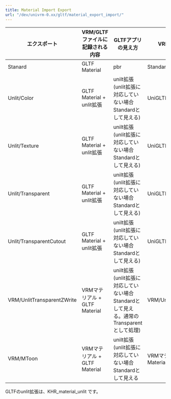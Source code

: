 ```yaml
---
title: Material Import Export
url: "/dev/univrm-0.xx/gltf/material_export_import/"
---
```


|エクスポート     |VRM/GLTFファイルに記録される内容    |GLTFアプリの見え方 |VRMインポートなど|
|----------------|----------------------------------|------------------|------------|
|Stanard         |GLTF Material                     |pbr               |Standard
|Unlit/Color     |GLTF Material + unlit拡張|unilt拡張(unlit拡張に対応していない場合Standardとして見える)|UniGLTF/UniUnlit|
|Unlit/Texture    |GLTF Material + unlit拡張|unilt拡張(unlit拡張に対応していない場合Standardとして見える)|UniGLTF/UniUnlit|
|Unlit/Transparent|GLTF Material + unlit拡張|unilt拡張(unlit拡張に対応していない場合Standardとして見える)|UniGLTF/UniUnlit|
|Unlit/TransparentCutout|GLTF Material + unlit拡張|unilt拡張(unlit拡張に対応していない場合Standardとして見える)|UniGLTF/UniUnlit|
|VRM/UnlitTransparentZWrite|VRMマテリアル + GLTF Material|unilt拡張(unlit拡張に対応していない場合Standardとして見える。通常のTransparentとして処理)|VRM/UnlitTransparentZWrite|
|VRM/MToon|VRMマテリアル + GLTF Material|unilt拡張(unlit拡張に対応していない場合Standardとして見える|VRMマテリアル + GLTF Material    |△(Standardとして見える)|Standard(0.43以前はunlit。gltfに準拠するため修正)|

GLTFのunlit拡張は、KHR_material_unlit です。